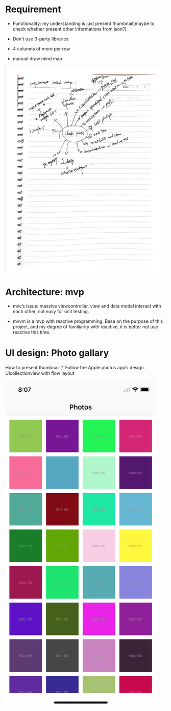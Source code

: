 #  Requirement

- Functionality:  my understanding is just present thumbnail(maybe to check whether  present other informations from json?)

- Don't use 3-party libraries

- 4 columns of more per row 

- manual draw mind map

![](/images/requirement_manual_MindMap.png)





# Architecture: mvp



- mvc’s issue:
massive viewcontroller,  view and data model interact with each other, not easy for unit testing.


- mvvm is a mvp with reactive programming.
Base on the purpose of this project,  and my degree of familiarity with reactive,  it is better not use reactive this time.





# UI design: Photo gallary
How to present thumbnail？
Follow the Apple photos app’s design.  
Uicollectionview with flow layout


![](/images/iphone_portrait.png)


 


